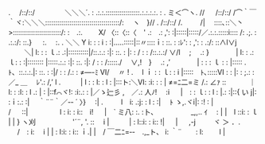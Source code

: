 .　   /::/::/　　　　 ＼＼＼´. : .:.:.:::::::::::::::::.:.:.:.:. : .  ミ＜⌒ヽ.  //
　  /::/::/ /⌒｀￣｀ヾ:＼＼＼:::::::::::::::::::::::::::::::::::::/:　  ヽ　}//
.   /::/::/ /.　 　 /|　 ::::､::＼丶 >::::::::::::::::::::::::/: :　.:.　　      X/
〈::〈::〈　' .:　.: ,': :|:::::|:::::/／.:.:.:::::i::::  /: .;. : .:.:/: ::.} 　 :.　 :.
. ＼＼  Y i: : : i : :|.....:::::|::〃::::ｉ: ::. : :ﾚ': : ,': : .:/: ::∧l∨j
　　 ＼| l: : : ｌ.: .:|::::::::::|/::.:.: :|: ::. : |: : / : : /::.:.:/   ∨/l　 ;　  .:   }
　　 　 | l: : .:ｌ: : :|:::::::: |:::::.:.: :|: ::. :|: / : : /:::::./　  ∨,!　}　 .: ,′
　　 　 | : : : ｌ : : |::::: . ﾄ、::.:.:.|: ::. : :|/ : : /.: :  ≠―-ﾐ  Ⅵ/　  〃    !
.　          l ｉ : : ｌ: : i |:::::　ﾄ､:::::Ⅵ : : |: : ;.: :  ／_ ＿　    ﾚ'.:     /,′      l
. 　 　   | l : : l: : l :    |:::ト:＼Ⅵ: :i: : :   |    ≠=ﾆ二=ミ       /.:     ∠ｧ       ::
　　　｜l: : :l: : l .:  | :   |::f⌒ヾ!: :i:.: :  |／ゝ辷彡 ,　／.:    人ﾉ!　      :i
      　    |　: : ｌ: : l : |.: :|::{ い j|: :ｉ:.: :|　 ｀¨¨｀／-‐ ´     〉}　     :|
.　   　 l　i: .:j: : l : :|　    ﾄ ゝ,.ヾi|: :! : |　　　　　　　　　  / 　    ::|
　　　 　l : i: : i::　i! 　 |　` ミ八: :. :卜、　　　　　   _,,.. ｲ　      : |
             |　l ::i: : ｌ    |        |         }      ヽ刈　　　　　   '´¨, '.    ::　       i |
　 　   |  : l::i: : i::     !| 　  | 　 ,-j　 　     ヾ      ＞ ．. 　    /　:   i:　       i |
            |  : l:i: : i::   ｉ.|       |　/ ￣二ﾆ=‐-　.,_ト、 i: ｀¨　　:  l:　 　l |
